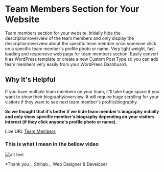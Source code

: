 # Team Members Section for Your Website

Team members section for your website. Initially hide the description/overview of the team members and only display the description/overview about the specific team member once someone click on a specific team member's profile photo or name. Very light weight, fast loading and responsive web page for team members section. Easily convert it as WordPress template or create a new Custom Post Type so you can add team members very easily from your WordPress Dashboard.

## Why It's Helpful

If you have multiple team members on your team, it'll take huge space if you want to show their biography/overview. It will require huge scrolling for your visitors if they want to see next team member's profile/biography.

**So we thought that it's better if we hide team member's biography initially and only show specific member's biography depending on your visitors interest (if they click anyone's profile photo or name).**

Live URL [Team Members](https://shihabiiuc.github.io/team-members-section/)

### This is what I mean in the bellow video
![alt text](https://raw.githubusercontent.com/shihabiiuc/team-members-section/master/img/Team-Members-github.gif)


*Thank you__
Shihab__
Web Designer & Developer

